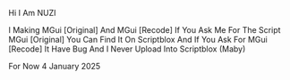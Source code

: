 Hi I Am NUZI

I Making MGui [Original] And MGui [Recode]
If You Ask Me For The Script MGui [Original] You Can 
Find It On Scriptblox And If You Ask For MGui [Recode] 
It Have Bug And I Never Upload Into Scriptblox (Maby)

For Now                                   4 January 2025

